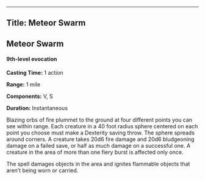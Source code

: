 -------------------------
Title: Meteor Swarm
-------------------------

## Meteor Swarm

#### 9th-level evocation


**Casting Time:** 1 action 

**Range:** 1 mile 

**Components:** V, S 

**Duration:** Instantaneous


Blazing orbs of fire plummet to the ground at four different points you
can see within range. Each creature in a 40 foot radius sphere
centered on each point you choose must make a Dexterity saving throw.
The sphere spreads around corners. A creature takes 20d6 fire damage and
20d6 bludgeoning damage on a failed save, or half as much damage on a
successful one. A creature in the area of more than one fiery burst is
affected only once.

The spell damages objects in the area and ignites flammable objects that
aren’t being worn or carried.


